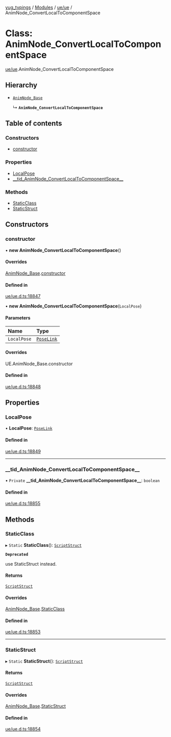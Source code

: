 [yug_typings](../README.md) / [Modules](../modules.md) / [ue/ue](../modules/ue_ue.md) / AnimNode\_ConvertLocalToComponentSpace

# Class: AnimNode\_ConvertLocalToComponentSpace

[ue/ue](../modules/ue_ue.md).AnimNode_ConvertLocalToComponentSpace

## Hierarchy

- [`AnimNode_Base`](ue_ue.AnimNode_Base.md)

  ↳ **`AnimNode_ConvertLocalToComponentSpace`**

## Table of contents

### Constructors

- [constructor](ue_ue.AnimNode_ConvertLocalToComponentSpace.md#constructor)

### Properties

- [LocalPose](ue_ue.AnimNode_ConvertLocalToComponentSpace.md#localpose)
- [\_\_tid\_AnimNode\_ConvertLocalToComponentSpace\_\_](ue_ue.AnimNode_ConvertLocalToComponentSpace.md#__tid_animnode_convertlocaltocomponentspace__)

### Methods

- [StaticClass](ue_ue.AnimNode_ConvertLocalToComponentSpace.md#staticclass)
- [StaticStruct](ue_ue.AnimNode_ConvertLocalToComponentSpace.md#staticstruct)

## Constructors

### constructor

• **new AnimNode_ConvertLocalToComponentSpace**()

#### Overrides

[AnimNode_Base](ue_ue.AnimNode_Base.md).[constructor](ue_ue.AnimNode_Base.md#constructor)

#### Defined in

[ue/ue.d.ts:18847](https://github.com/YugMetaverse/yug_typings/blob/25cad34/ue/ue.d.ts#L18847)

• **new AnimNode_ConvertLocalToComponentSpace**(`LocalPose`)

#### Parameters

| Name | Type |
| :------ | :------ |
| `LocalPose` | [`PoseLink`](ue_ue.PoseLink.md) |

#### Overrides

UE.AnimNode\_Base.constructor

#### Defined in

[ue/ue.d.ts:18848](https://github.com/YugMetaverse/yug_typings/blob/25cad34/ue/ue.d.ts#L18848)

## Properties

### LocalPose

• **LocalPose**: [`PoseLink`](ue_ue.PoseLink.md)

#### Defined in

[ue/ue.d.ts:18849](https://github.com/YugMetaverse/yug_typings/blob/25cad34/ue/ue.d.ts#L18849)

___

### \_\_tid\_AnimNode\_ConvertLocalToComponentSpace\_\_

• `Private` **\_\_tid\_AnimNode\_ConvertLocalToComponentSpace\_\_**: `boolean`

#### Defined in

[ue/ue.d.ts:18855](https://github.com/YugMetaverse/yug_typings/blob/25cad34/ue/ue.d.ts#L18855)

## Methods

### StaticClass

▸ `Static` **StaticClass**(): [`ScriptStruct`](ue_ue.ScriptStruct.md)

**`Deprecated`**

use StaticStruct instead.

#### Returns

[`ScriptStruct`](ue_ue.ScriptStruct.md)

#### Overrides

[AnimNode_Base](ue_ue.AnimNode_Base.md).[StaticClass](ue_ue.AnimNode_Base.md#staticclass)

#### Defined in

[ue/ue.d.ts:18853](https://github.com/YugMetaverse/yug_typings/blob/25cad34/ue/ue.d.ts#L18853)

___

### StaticStruct

▸ `Static` **StaticStruct**(): [`ScriptStruct`](ue_ue.ScriptStruct.md)

#### Returns

[`ScriptStruct`](ue_ue.ScriptStruct.md)

#### Overrides

[AnimNode_Base](ue_ue.AnimNode_Base.md).[StaticStruct](ue_ue.AnimNode_Base.md#staticstruct)

#### Defined in

[ue/ue.d.ts:18854](https://github.com/YugMetaverse/yug_typings/blob/25cad34/ue/ue.d.ts#L18854)
